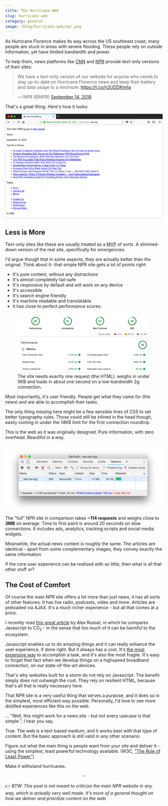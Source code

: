 ```yaml
---
title: The Hurricane Web
slug: hurricane-web
category: general
image: /blog/hurricane-web/npr.png
---
```


As Hurricane Florence makes its way across the US southeast coast, many people are stuck in areas with severe flooding. These people rely on outside information, yet have limited bandwidth and power.

To help them, news platforms like [CNN](http://lite.cnn.io/en) and [NPR](https://text.npr.org/) provide text-only versions of their sites:

<blockquote class="twitter-tweet" data-partner="tweetdeck"><p lang="en" dir="ltr">We have a text-only version of our website for anyone who needs to stay up-to-date on Hurricane Florence news and keep their battery and data usage to a minimum: <a href="https://t.co/n2UDDKmlja">https://t.co/n2UDDKmlja</a></p>&mdash; NPR (@NPR) <a href="https://twitter.com/NPR/status/1040580925329948673?ref_src=twsrc%5Etfw">September 14, 2018</a></blockquote>

That's a great thing. Here's how it looks:

<a href="https://text.npr.org/">
    <img src="npr.png" style="border:1px solid #DDD;" alt="Screenshot of the NPR text-only site">
</a>   

## Less is More

Text-only sites like these are usually treated as a <abbr title="Minimum Viable Product">MVP</abbr> of sorts. A slimmed-down version of the real site, specifically for emergencies. 

I'd argue though that in some aspects, they are actually better than the original. Think about it- that simple NPR site gets a lot of points right:

* It's pure content, without any distractions
* It's almost completely fail-safe
* It's responsive by default and will work on any device
* It's accessible
* It's search engine friendly
* It's machine readable and translatable 
* It has close to perfect performance scores:

<figure>
    <img src="lighthouse-npr.png" alt="Google Lighthouse Report for text.npr.org">
    <figcaption>The site needs exactly one request (the HTML), weighs in under 5KB and loads in about one second on a low-bandwidth 2g connection.</figcaption>
</figure>

Most importantly, it's user friendly. People get what they came for (the news) and are able to accomplish their tasks.

The only thing missing here might be a few sensible lines of CSS to set better typography rules. Those could still be inlined in the head though, easily coming in under the 14KB limit for the first connection roundtrip.

This is the web as it was originally designed. Pure information, with zero overhead. Beautiful in a way.

<img src="requests-npr.png" alt="" />

The "full" NPR site in comparison takes __~114 requests__ and weighs close to __3MB__ on average. Time to first paint is around 20 seconds on slow connections. It includes ads, analytics, tracking scripts and social media widgets.

Meanwhile, the actual news content is roughly the same. The articles are identical - apart from some complementary images, they convey exactly the same information. 

If the core user experience can be realized with so little, then what is all that other stuff or?

## The Cost of Comfort

Of course the main NPR site offers a lot more than just news, it has all sorts of other features. It has live radio, podcasts, video and more. Articles are preloaded via AJAX. It's a much richer experience - but all that comes at a price.

I recently read [this great article](https://infrequently.org/2018/09/the-developer-experience-bait-and-switch/) by Alex Russel, in which he compares Javascript to CO<sub>2</sub> - in the sense that too much of it can be harmful to the ecosystem.

Javascript enables us to do amazing things and it can really enhance the user experience, if done right. But it always has a cost. It's [the most expensive way](https://infrequently.org/2017/10/can-you-afford-it-real-world-web-performance-budgets/) to accomplish a task, and it's also the most fragile. It's easy to forget that fact when we develop things on a highspeed broadband connection, on our state-of-the-art devices.

That's why websites built for a storm do not rely on Javascript. The benefit simply does not outweigh the cost. They rely on resilient HTML, because that's all that is really necessary here.

That NPR site is a very useful thing that serves a purpose, and it does so in the simplest, most efficient way possible. Personally, I'd love to see more distilled experiences like this on the web.

... "Well, this might work for a news site - but not every usecase is that simple.", I hear you say.

True. The web is a text-based medium, and it works best with that type of content. But the basic approach is still valid in any other scenario: 

Figure out what the main thing is people want from your site and deliver it - using the simplest, least powerful technology available.
(W3C, ["The Rule of Least Power"](https://www.w3.org/2001/tag/doc/leastPower.html))

Make it withstand hurricanes.

<p style="text-align:center" aria-hidden="true">&middot;&middot;&middot;</p>

👉 _BTW: This post is not meant to criticize the main NPR website in any way, which is actually very well made. It's more of a general thought on how we deliver and prioritize content on the web._